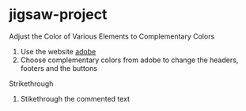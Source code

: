 # jigsaw-project

Adjust the Color of Various Elements to Complementary Colors
1. Use the website [adobe](https://color.adobe.com/create)
2. Choose complementary colors from adobe to change the headers, footers and the buttons 

Strikethrough
1. Stikethrough the commented text